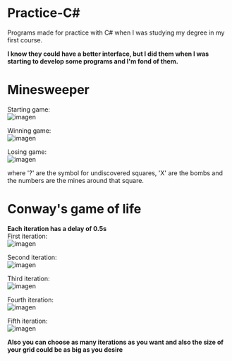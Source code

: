 # Practice-C#
Programs made for practice with C# when I was studying my degree in my first course.

**I know they could have a better interface, but I did them when I was starting to develop some programs and I'm fond of them.**

# Minesweeper

Starting game: </br>
![imagen](https://github.com/Ahrkhael/Practice-C-/assets/137686345/dbf1024f-e783-4843-954e-852dfb56e32b)

Winning game: </br>
![imagen](https://github.com/Ahrkhael/Practice-C-/assets/137686345/fc1a6b7e-c3c5-4732-a02c-aa972e00b0a4)

Losing game: </br>
![imagen](https://github.com/Ahrkhael/Practice-C-/assets/137686345/d5f886de-2774-484d-974e-3a1eb69723b7)

where '?' are the symbol for undiscovered squares, 'X' are the bombs and the numbers are the mines around that square.

# Conway's game of life

**Each iteration has a delay of 0.5s** </br>
First iteration: </br>
![imagen](https://github.com/Ahrkhael/Practice-C-/assets/137686345/a3fb61d7-abfe-4af2-af3b-560543c869e0)

Second iteration: </br>
![imagen](https://github.com/Ahrkhael/Practice-C-/assets/137686345/f86cecd1-b126-44ea-8367-507f3c445c9d)

Third iteration: </br>
![imagen](https://github.com/Ahrkhael/Practice-C-/assets/137686345/fc6be6cb-7595-465d-8062-b3feee9740aa)

Fourth iteration: </br>
![imagen](https://github.com/Ahrkhael/Practice-C-/assets/137686345/b2814ae1-b10d-47ba-96de-93b78f01e6ed)

Fifth iteration: </br>
![imagen](https://github.com/Ahrkhael/Practice-C-/assets/137686345/9182fb27-000b-4cef-838b-c63a2203c81d)

**Also you can choose as many iterations as you want and also the size of your grid could be as big as you desire**
